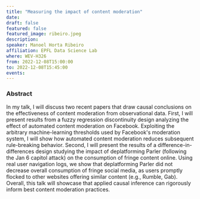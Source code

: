 ```yaml
---
title: "Measuring the impact of content moderation"
date:
draft: false
featured: false
featured_image: ribeiro.jpeg
description:
speaker: Manoel Horta Ribeiro 
affiliation: EPFL Data Science Lab
where: WEV-H326
from: 2022-12-08T15:00:00
to: 2022-12-08T15:45:00
events:
---
```


### Abstract

In my talk, I will discuss two recent papers that draw causal conclusions on the effectiveness of content moderation from observational data. First, I will present results from a fuzzy regression discontinuity design analyzing the effect of automated content moderation on Facebook. Exploiting the arbitrary machine-learning thresholds used by Facebook's moderation system, I will show how automated content moderation reduces subsequent rule-breaking behavior. Second, I will present the results of a difference-in-differences design studying the impact of deplatforming Parler (following the Jan 6 capitol attack) on the consumption of fringe content online. Using real user navigation logs, we show that deplatforming Parler did not decrease overall consumption of fringe social media, as users promptly flocked to other websites offering similar content (e.g., Rumble, Gab). Overall, this talk will showcase that applied causal inference can rigorously inform best content moderation practices.
